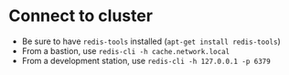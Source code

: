 # Connect to cluster

* Be sure to have `redis-tools` installed (`apt-get install redis-tools`)
* From a bastion, use `redis-cli -h cache.network.local`
* From a development station, use `redis-cli -h 127.0.0.1 -p 6379`
